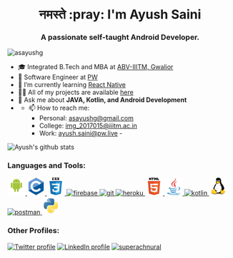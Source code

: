 <h1 align="center">नमस्ते :pray: I'm Ayush Saini</h1>
<h3 align="center">A passionate self-taught Android Developer.</h3>

<p align="left"> <img src="https://komarev.com/ghpvc/?username=asayushg&label=Profile%20views&color=0e75b6&style=flat" alt="asayushg" /> </p>

- 🎓 Integrated B.Tech and MBA at [ABV-IIITM, Gwalior](http://www.iiitm.ac.in/index.php/en/)
- 🏢 Software Engineer at [PW](https://www.pw.live/)
- 🌱 I’m currently learning [React Native](https://reactnative.dev/)
- 👨‍💻 All of my projects are available [here](https://github.com/asayushg?tab=repositories)
- 💬 Ask me about <b>JAVA, Kotlin, and Android Development</b>
- - 📫 How to reach me: 
     - Personal: asayushg@gmail.com
     - College: img_2017015@iiitm.ac.in
     - Work: ayush.saini@pw.live
-<br>

![Ayush's github stats](https://github-readme-stats.vercel.app/api?username=asayushg&count_private=true&show_icons=true&theme=highcontrast)

<h3 align="left">Languages and Tools:</h3>
<p align="left"> <a href="https://developer.android.com" target="_blank"> <img src="https://raw.githubusercontent.com/devicons/devicon/master/icons/android/android-original-wordmark.svg" alt="android" width="40" height="40"/> </a> <a href="https://www.cprogramming.com/" target="_blank"> <img src="https://raw.githubusercontent.com/devicons/devicon/master/icons/c/c-original.svg" alt="c" width="40" height="40"/> </a> <a href="https://www.w3schools.com/css/" target="_blank"> <img src="https://raw.githubusercontent.com/devicons/devicon/master/icons/css3/css3-original-wordmark.svg" alt="css3" width="40" height="40"/> </a> <a href="https://firebase.google.com/" target="_blank"> <img src="https://www.vectorlogo.zone/logos/firebase/firebase-icon.svg" alt="firebase" width="40" height="40"/> </a> <a href="https://git-scm.com/" target="_blank"> <img src="https://www.vectorlogo.zone/logos/git-scm/git-scm-icon.svg" alt="git" width="40" height="40"/> </a> <a href="https://heroku.com" target="_blank"> <img src="https://www.vectorlogo.zone/logos/heroku/heroku-icon.svg" alt="heroku" width="40" height="40"/> </a> <a href="https://www.w3.org/html/" target="_blank"> <img src="https://raw.githubusercontent.com/devicons/devicon/master/icons/html5/html5-original-wordmark.svg" alt="html5" width="40" height="40"/> </a> <a href="https://www.java.com" target="_blank"> <img src="https://raw.githubusercontent.com/devicons/devicon/master/icons/java/java-original.svg" alt="java" width="40" height="40"/> </a> <a href="https://kotlinlang.org" target="_blank"> <img src="https://www.vectorlogo.zone/logos/kotlinlang/kotlinlang-icon.svg" alt="kotlin" width="40" height="40"/> </a> <a href="https://www.linux.org/" target="_blank"> <img src="https://raw.githubusercontent.com/devicons/devicon/master/icons/linux/linux-original.svg" alt="linux" width="40" height="40"/> </a> <a href="https://postman.com" target="_blank"> <img src="https://www.vectorlogo.zone/logos/getpostman/getpostman-icon.svg" alt="postman" width="40" height="40"/> </a> <a href="https://www.python.org" target="_blank"> <img src="https://raw.githubusercontent.com/devicons/devicon/master/icons/python/python-original.svg" alt="python" width="40" height="40"/> </a> </p>

### Other Profiles:
<p align="left">
<a href="https://twitter.com/asayushg"><img align="center" src="https://cdn.jsdelivr.net/npm/simple-icons@3.0.1/icons/twitter.svg" alt="Twitter profile" height="30" width="40" /></a>
<a href="https://linkedin.com/in/ayush-saini"><img align="center" src="https://cdn.jsdelivr.net/npm/simple-icons@3.0.1/icons/linkedin.svg" alt="LinkedIn profile" height="30" width="40" /></a>
<a href="https://www.instagram.com/saini._.ayush/" target="blank"><img align="center" src="https://cdn.jsdelivr.net/npm/simple-icons@3.0.1/icons/instagram.svg" alt="superachnural" height="30" width="40" /></a>
</p>
